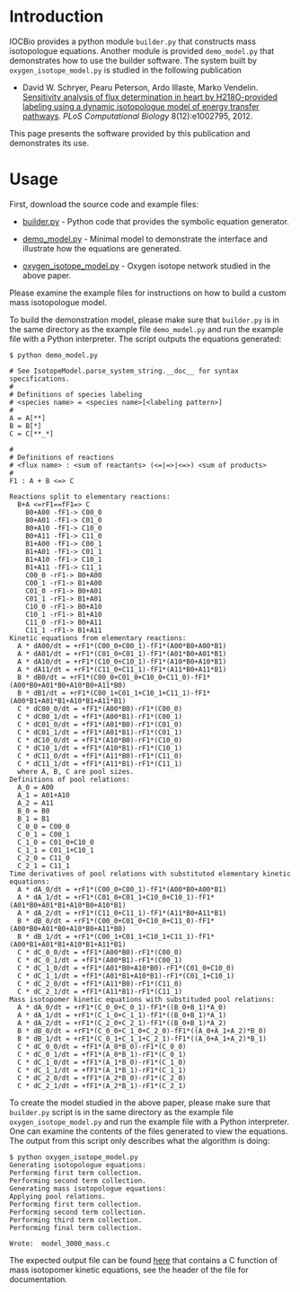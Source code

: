# Introduction #

IOCBio provides a python module `builder.py` that constructs mass isotopologue equations.
Another module is provided `demo_model.py` that demonstrates how to use the builder
software. The system built by `oxygen_isotope_model.py` is studied in the following publication

  * David W. Schryer, Pearu Peterson, Ardo Illaste, Marko Vendelin. [Sensitivity analysis of flux determination in heart by H218O-provided  labeling using a dynamic isotopologue model of energy transfer pathways](http://dx.doi.org/10.1371/journal.pcbi.1002795). _PLoS Computational Biology_ 8(12):e1002795, 2012.

This page presents the software provided by this publication and
demonstrates its use.

# Usage #

First, download the source code and example files:

  * [builder.py](http://iocbio.googlecode.com/svn/trunk/iocbio/kinetics/builder.py) - Python code that provides the symbolic equation generator.

  * [demo\_model.py](http://iocbio.googlecode.com/svn/trunk/iocbio/kinetics/demo_model.py) - Minimal model to demonstrate the interface and illustrate how the equations are generated.

  * [oxygen\_isotope\_model.py](http://iocbio.googlecode.com/svn/trunk/iocbio/kinetics/oxygen_isotope_model.py) - Oxygen isotope network studied in the above paper.

Please examine the example files for instructions on how to build a custom mass isotopologue model.

To build the demonstration model, please make sure that
`builder.py` is in the same directory
as the example file `demo_model.py` and run the example file with a Python interpreter. The script outputs the equations generated:
```
$ python demo_model.py 

# See IsotopeModel.parse_system_string.__doc__ for syntax specifications.
#
# Definitions of species labeling
# <species name> = <species name>[<labeling pattern>]
#
A = A[**]
B = B[*]
C = C[**_*]

#
# Definitions of reactions
# <flux name> : <sum of reactants> (<=|=>|<=>) <sum of products>
#
F1 : A + B <=> C

Reactions split to elementary reactions:
  B+A <=rF1==fF1=> C
    B0+A00 -fF1-> C00_0
    B0+A01 -fF1-> C01_0
    B0+A10 -fF1-> C10_0
    B0+A11 -fF1-> C11_0
    B1+A00 -fF1-> C00_1
    B1+A01 -fF1-> C01_1
    B1+A10 -fF1-> C10_1
    B1+A11 -fF1-> C11_1
    C00_0 -rF1-> B0+A00
    C00_1 -rF1-> B1+A00
    C01_0 -rF1-> B0+A01
    C01_1 -rF1-> B1+A01
    C10_0 -rF1-> B0+A10
    C10_1 -rF1-> B1+A10
    C11_0 -rF1-> B0+A11
    C11_1 -rF1-> B1+A11
Kinetic equations from elementary reactions:
  A * dA00/dt = +rF1*(C00_0+C00_1)-fF1*(A00*B0+A00*B1)
  A * dA01/dt = +rF1*(C01_0+C01_1)-fF1*(A01*B0+A01*B1)
  A * dA10/dt = +rF1*(C10_0+C10_1)-fF1*(A10*B0+A10*B1)
  A * dA11/dt = +rF1*(C11_0+C11_1)-fF1*(A11*B0+A11*B1)
  B * dB0/dt = +rF1*(C00_0+C01_0+C10_0+C11_0)-fF1*(A00*B0+A01*B0+A10*B0+A11*B0)
  B * dB1/dt = +rF1*(C00_1+C01_1+C10_1+C11_1)-fF1*(A00*B1+A01*B1+A10*B1+A11*B1)
  C * dC00_0/dt = +fF1*(A00*B0)-rF1*(C00_0)
  C * dC00_1/dt = +fF1*(A00*B1)-rF1*(C00_1)
  C * dC01_0/dt = +fF1*(A01*B0)-rF1*(C01_0)
  C * dC01_1/dt = +fF1*(A01*B1)-rF1*(C01_1)
  C * dC10_0/dt = +fF1*(A10*B0)-rF1*(C10_0)
  C * dC10_1/dt = +fF1*(A10*B1)-rF1*(C10_1)
  C * dC11_0/dt = +fF1*(A11*B0)-rF1*(C11_0)
  C * dC11_1/dt = +fF1*(A11*B1)-rF1*(C11_1)
  where A, B, C are pool sizes.
Definitions of pool relations:
  A_0 = A00
  A_1 = A01+A10
  A_2 = A11
  B_0 = B0
  B_1 = B1
  C_0_0 = C00_0
  C_0_1 = C00_1
  C_1_0 = C01_0+C10_0
  C_1_1 = C01_1+C10_1
  C_2_0 = C11_0
  C_2_1 = C11_1
Time derivatives of pool relations with substituted elementary kinetic equations:
  A * dA_0/dt = +rF1*(C00_0+C00_1)-fF1*(A00*B0+A00*B1)
  A * dA_1/dt = +rF1*(C01_0+C01_1+C10_0+C10_1)-fF1*(A01*B0+A01*B1+A10*B0+A10*B1)
  A * dA_2/dt = +rF1*(C11_0+C11_1)-fF1*(A11*B0+A11*B1)
  B * dB_0/dt = +rF1*(C00_0+C01_0+C10_0+C11_0)-fF1*(A00*B0+A01*B0+A10*B0+A11*B0)
  B * dB_1/dt = +rF1*(C00_1+C01_1+C10_1+C11_1)-fF1*(A00*B1+A01*B1+A10*B1+A11*B1)
  C * dC_0_0/dt = +fF1*(A00*B0)-rF1*(C00_0)
  C * dC_0_1/dt = +fF1*(A00*B1)-rF1*(C00_1)
  C * dC_1_0/dt = +fF1*(A01*B0+A10*B0)-rF1*(C01_0+C10_0)
  C * dC_1_1/dt = +fF1*(A01*B1+A10*B1)-rF1*(C01_1+C10_1)
  C * dC_2_0/dt = +fF1*(A11*B0)-rF1*(C11_0)
  C * dC_2_1/dt = +fF1*(A11*B1)-rF1*(C11_1)
Mass isotopomer kinetic equations with substituded pool relations:
  A * dA_0/dt = +rF1*(C_0_0+C_0_1)-fF1*((B_0+B_1)*A_0)
  A * dA_1/dt = +rF1*(C_1_0+C_1_1)-fF1*((B_0+B_1)*A_1)
  A * dA_2/dt = +rF1*(C_2_0+C_2_1)-fF1*((B_0+B_1)*A_2)
  B * dB_0/dt = +rF1*(C_0_0+C_1_0+C_2_0)-fF1*((A_0+A_1+A_2)*B_0)
  B * dB_1/dt = +rF1*(C_0_1+C_1_1+C_2_1)-fF1*((A_0+A_1+A_2)*B_1)
  C * dC_0_0/dt = +fF1*(A_0*B_0)-rF1*(C_0_0)
  C * dC_0_1/dt = +fF1*(A_0*B_1)-rF1*(C_0_1)
  C * dC_1_0/dt = +fF1*(A_1*B_0)-rF1*(C_1_0)
  C * dC_1_1/dt = +fF1*(A_1*B_1)-rF1*(C_1_1)
  C * dC_2_0/dt = +fF1*(A_2*B_0)-rF1*(C_2_0)
  C * dC_2_1/dt = +fF1*(A_2*B_1)-rF1*(C_2_1)
```

To create the model studied in the above paper, please make sure that `builder.py` script is in the same directory as the example file `oxygen_isotope_model.py` and run the example file with a Python interpreter. One can examine the contents of the files generated to view the equations.  The output from this script only describes what the algorithm is doing:
```
$ python oxygen_isotope_model.py
Generating isotopologue equations:
Performing first term collection.
Performing second term collection.
Generating mass isotopologue equations:
Applying pool relations.
Performing first term collection.
Performing second term collection.
Performing third term collection.
Performing final term collection.

Wrote:  model_3000_mass.c
```
The expected output file can be found [here](http://iocbio.googlecode.com/svn/trunk/iocbio/kinetics/model_3000_mass.c) that contains a C function of mass isotopomer kinetic equations, see the header of the file for documentation.
